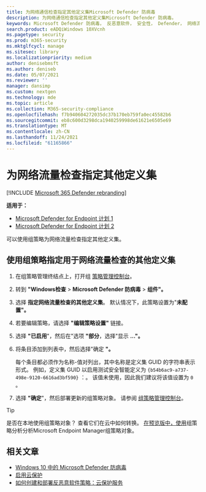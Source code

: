 ```yaml
---
title: 为网络通信检查指定其他定义集Microsoft Defender 防病毒
description: 为网络通信检查指定其他定义集Microsoft Defender 防病毒。
keywords: Microsoft Defender 防病毒， 反恶意软件， 安全性， Defender， 网络流量检查
search.product: eADQiWindows 10XVcnh
ms.pagetype: security
ms.prod: m365-security
ms.mktglfcycl: manage
ms.sitesec: library
ms.localizationpriority: medium
author: denisebmsft
ms.author: deniseb
ms.date: 05/07/2021
ms.reviewer: ''
manager: dansimp
ms.custom: nextgen
ms.technology: mde
ms.topic: article
ms.collection: M365-security-compliance
ms.openlocfilehash: f7b940604272035dc37b170eb759fa0ec45582b6
ms.sourcegitcommit: eb8c600d3298dca1940259998de61621e6505e69
ms.translationtype: MT
ms.contentlocale: zh-CN
ms.lasthandoff: 11/24/2021
ms.locfileid: "61165866"
---
```

# <a name="specify-additional-definition-sets-for-network-traffic-inspection"></a>为网络流量检查指定其他定义集

[!INCLUDE [Microsoft 365 Defender rebranding](../../includes/microsoft-defender.md)]

**适用于：**
- [Microsoft Defender for Endpoint 计划 1](https://go.microsoft.com/fwlink/?linkid=2154037)
- [Microsoft Defender for Endpoint 计划 2](https://go.microsoft.com/fwlink/?linkid=2154037)

可以使用组策略为网络流量检查指定其他定义集。

## <a name="use-group-policy-to-specify-additional-definition-sets-for-network-traffic-inspection"></a>使用组策略指定用于网络流量检查的其他定义集

1. 在组策略管理终结点上，打开组 [策略管理控制台](/previous-versions/windows/it-pro/windows-server-2008-R2-and-2008/cc731212(v=ws.11))。

2. 转到 **"Windows检查** \> **Microsoft Defender 防病毒** \> **组件"。**

3. 选择 **指定网络流量检查的其他定义集**。 默认情况下，此策略设置为"**未配置"。**

4. 若要编辑策略，请选择 **"编辑策略设置"** 链接。

5. 选择 **"已启用**"，然后在"选项 **"部分**，选择"显示 **..."。**

6. 将条目添加到列表中，然后选择"确定 **"。**

   每个条目都必须作为名称-值对列出，其中名称是定义集 GUID 的字符串表示形式。 例如，定义集 GUID 以启用测试安全智能定义为 `{b54b6ac9-a737-498e-9120-6616ad3bf590}` ：。 该值未使用，因此我们建议将该值设置为 `0` 。

7. 选择 **"确定**"，然后部署更新的组策略对象。 请参阅 [组策略管理控制台](/windows/win32/srvnodes/group-policy)。

> [!TIP]
> 是否在本地使用组策略对象？ 查看它们在云中如何转换。 [在预览版中，使用](/mem/intune/configuration/group-policy-analytics)组策略分析分析Microsoft Endpoint Manager组策略对象。

## <a name="related-articles"></a>相关文章

- [Windows 10 中的 Microsoft Defender 防病毒](microsoft-defender-antivirus-in-windows-10.md)
- [启用云保护](enable-cloud-protection-microsoft-defender-antivirus.md)
- [如何创建和部署反恶意软件策略：云保护服务](/configmgr/protect/deploy-use/endpoint-antimalware-policies#cloud-protection-service)